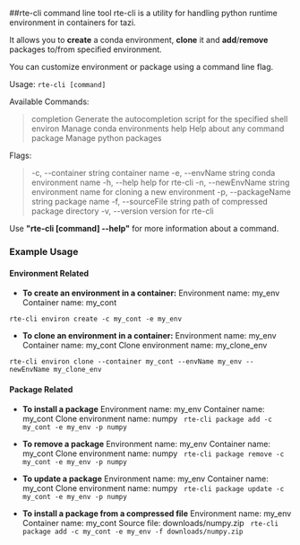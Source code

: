 ##rte-cli command line tool
rte-cli is a utility for handling python runtime environment in containers for tazi. 

It allows you to **create** a conda environment, **clone** it and **add**/**remove** packages to/from specified environment.

You can customize environment or package using a command line flag.

Usage:
  ```rte-cli [command]```

Available Commands:
>completion  Generate the autocompletion script for the specified shell
>environ     Manage conda environments
>help        Help about any command
>package     Manage python packages

Flags:
>-c, --container string     container name
>-e, --envName string       conda environment name
>-h, --help                 help for rte-cli
>-n, --newEnvName string    environment name for cloning a new environment
>-p, --packageName string   package name
>-f, --sourceFile string    path of compressed package directory
>-v, --version              version for rte-cli

Use **"rte-cli [command] --help"** for more information about a command.

### Example Usage ####
#### Environment Related ####
 - **To create an environment in a container:**
Environment name: my_env
Container name: my_cont

```rte-cli environ create -c my_cont -e my_env ```

 - **To clone an environment in a container:**
Environment name: my_env
Container name: my_cont
Clone environment name: my_clone_env

```rte-cli environ clone --container my_cont --envName my_env --newEnvName my_clone_env```

#### Package Related ####
 - **To install a package**
Environment name: my_env
Container name: my_cont
Clone environment name: numpy
``` rte-cli package add -c my_cont -e my_env -p numpy```

 - **To remove a package**
Environment name: my_env
Container name: my_cont
Clone environment name: numpy
``` rte-cli package remove -c my_cont -e my_env -p numpy```

 - **To update a package**
Environment name: my_env
Container name: my_cont
Clone environment name: numpy
``` rte-cli package update -c my_cont -e my_env -p numpy```

 - **To install a package from a compressed file**
Environment name: my_env
Container name: my_cont
Source file: downloads/numpy.zip
``` rte-cli package add -c my_cont -e my_env -f downloads/numpy.zip```